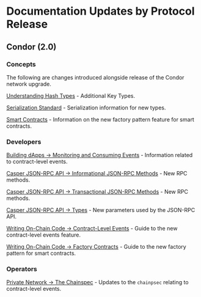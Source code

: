 # Documentation Updates by Protocol Release

## Condor (2.0)

### Concepts

The following are changes introduced alongside release of the Condor network upgrade.

[Understanding Hash Types](../concepts/hash-types.md) - Additional Key Types.

[Serialization Standard](../concepts/serialization-standard.md) - Serialization information for new types.

[Smart Contracts](../concepts/smart-contracts.md) - Information on the new factory pattern feature for smart contracts.

### Developers

[Building dApps -> Monitoring and Consuming Events](../developers/dapps/monitor-and-consume-events.md) - Information related to contract-level events.

[Casper JSON-RPC API -> Informational JSON-RPC Methods](../developers/json-rpc/json-rpc-informational.md) - New RPC methods.

[Casper JSON-RPC API -> Transactional JSON-RPC Methods](../developers/json-rpc/json-rpc-transactional.md) - New RPC methods.

[Casper JSON-RPC API -> Types](../developers/json-rpc/types_chain.md) - New parameters used by the JSON-RPC API.

[Writing On-Chain Code -> Contract-Level Events](../developers/writing-onchain-code/emitting-contract-events.md) - Guide to the new contract-level events feature.

[Writing On-Chain Code -> Factory Contracts](../developers/writing-onchain-code/factory-pattern.md) - Guide to the new factory pattern for smart contracts.

### Operators

[Private Network -> The Chainspec](../operators/setup-network/chain-spec.md) - Updates to the `chainpsec` relating to contract-level events.